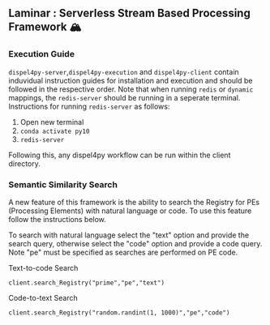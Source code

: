 ## Laminar : Serverless Stream Based Processing Framework 🏔️

### Execution Guide 

`dispel4py-server`,`dispel4py-execution` and `dispel4py-client` contain induvidual instruction guides for installation and execution and should be followed in the respective order. Note that when running `redis` or `dynamic` mappings, the `redis-server` should be running in a seperate terminal. Instructions for running `redis-server` as follows:

1. Open new terminal 
2. `conda activate py10`
3. `redis-server`

Following this, any dispel4py workflow can be run within the client directory. 


### Semantic Similarity Search 

A new feature of this framework is the ability to search the Registry for PEs (Processing Elements) with natural language or code. To use this feature follow the instructions below. 

To search with natural language select the "text" option and provide the search query, otherwise select the "code" option and provide a code query. Note "pe" must be specified as searches are performed on PE code. 

Text-to-code Search
```
client.search_Registry("prime","pe","text")
```

Code-to-text Search
```
client.search_Registry("random.randint(1, 1000)","pe","code")
```
